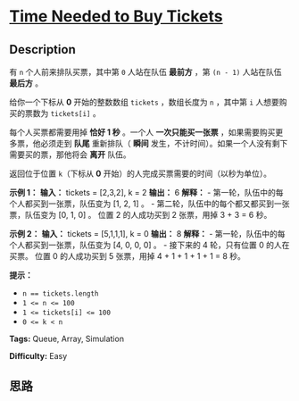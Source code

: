 # [Time Needed to Buy Tickets][title]

## Description

有 `n` 个人前来排队买票，其中第 `0` 人站在队伍 **最前方** ，第 `(n - 1)` 人站在队伍 **最后方** 。

给你一个下标从 **0** 开始的整数数组 `tickets` ，数组长度为 `n` ，其中第 `i` 人想要购买的票数为 `tickets[i]` 。

每个人买票都需要用掉 **恰好 1 秒** 。一个人 **一次只能买一张票** ，如果需要购买更多票，他必须走到  **队尾** 重新排队（ **瞬间**
发生，不计时间）。如果一个人没有剩下需要买的票，那他将会 **离开** 队伍。

返回位于位置 `k`（下标从 **0** 开始）的人完成买票需要的时间（以秒为单位）。



**示例 1：**
            **输入：** tickets = [2,3,2], k = 2    **输出：** 6    **解释：**     - 第一轮，队伍中的每个人都买到一张票，队伍变为 [1, 2, 1] 。    - 第二轮，队伍中的每个都又都买到一张票，队伍变为 [0, 1, 0] 。    位置 2 的人成功买到 2 张票，用掉 3 + 3 = 6 秒。    

**示例 2：**
            **输入：** tickets = [5,1,1,1], k = 0    **输出：** 8    **解释：**    - 第一轮，队伍中的每个人都买到一张票，队伍变为 [4, 0, 0, 0] 。    - 接下来的 4 轮，只有位置 0 的人在买票。    位置 0 的人成功买到 5 张票，用掉 4 + 1 + 1 + 1 + 1 = 8 秒。    



**提示：**

  * `n == tickets.length`
  * `1 <= n <= 100`
  * `1 <= tickets[i] <= 100`
  * `0 <= k < n`


**Tags:** Queue, Array, Simulation

**Difficulty:** Easy

## 思路

[title]: https://leetcode-cn.com/problems/time-needed-to-buy-tickets
